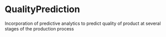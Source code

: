 # QualityPrediction
Incorporation of predictive analytics to predict quality of product at several stages of the production process
